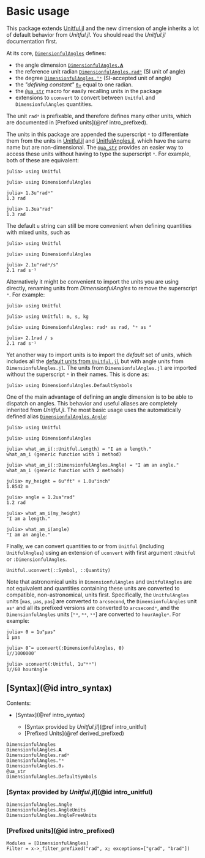 # Basic usage

This package extends [Unitful.jl](https://painterqubits.github.io/Unitful.jl/stable/) and the new dimension of angle inherits a lot of default behavior from *Unitful.jl*.
You should read the *Unitful.jl* documentation first.

At its core, [`DimensionfulAngles`](@ref) defines:

  - the angle dimension [`DimensionfulAngles.𝐀`](@ref)
  - the reference unit radian [`DimensionfulAngles.radᵃ`](@ref) (SI unit of angle)
  - the degree [`DimensionfulAngles.°ᵃ`](@ref) (SI-accepted unit of angle)
  - the *"defining constant"* [`θ₀`](@ref) equal to one radian.
  - the [`@ua_str`](@ref) macro for easily recalling units in the package
  - extensions to `uconvert` to convert between `Unitful` and `DimensionfulAngles` quantities.

The unit `radᵃ` is prefixable, and therefore defines many other units, which are documented in [Prefixed units](@ref intro_prefixed).

The units in this package are appended the superscript `ᵃ` to differentiate them from the units in [Unitful.jl](https://painterqubits.github.io/Unitful.jl/stable/) and [UnitfulAngles.jl](https://github.com/yakir12/UnitfulAngles.jl), which have the same name but are non-dimensional.
The [`@ua_str`](@ref) provides an easier way to access these units without having to type the superscript `ᵃ`.
For example, both of these are equivalent:

```jldoctest; filter = r"(\\d*).(\\d{1,10})\\d+" => s"\\1.\\2"
julia> using Unitful

julia> using DimensionfulAngles

julia> 1.3u"radᵃ"
1.3 rad

julia> 1.3ua"rad"
1.3 rad
```

The default `u` string can still be more convenient when defining quantities with mixed units, such as

```jldoctest; filter = r"(\\d*).(\\d{1,10})\\d+" => s"\\1.\\2"
julia> using Unitful

julia> using DimensionfulAngles

julia> 2.1u"radᵃ/s"
2.1 rad s⁻¹
```

Alternatively it might be convenient to import the units you are using directly, renaming units from *DimensionfulAngles* to remove the superscript `ᵃ`.
For example:

```jldoctest; filter = r"(\\d*).(\\d{1,10})\\d+" => s"\\1.\\2"
julia> using Unitful

julia> using Unitful: m, s, kg

julia> using DimensionfulAngles: radᵃ as rad, °ᵃ as °

julia> 2.1rad / s
2.1 rad s⁻¹
```

Yet another way to import units is to import the *default* set of units, which includes
all the
[default units from `Unitful.jl`](https://painterqubits.github.io/Unitful.jl/stable/#Important-note-on-namespaces)
but with angle units from `DimensionfulAngles.jl`.
The units from `DimensionfulAngles.jl` are imported without the superscript `ᵃ` in their
names.
This is done as:

```julia-repl
julia> using DimensionfulAngles.DefaultSymbols
```

One of the main advantage of defining an angle dimension is to be able to dispatch on angles.
This behavior and useful aliases are completely inherited from *Unitful.jl*.
The most basic usage uses the automatically defined alias [`DimensionfulAngles.Angle`](@ref):

```jldoctest; filter = r"(\\d*).(\\d{1,10})\\d+" => s"\\1.\\2"
julia> using Unitful

julia> using DimensionfulAngles

julia> what_am_i(::Unitful.Length) = "I am a length."
what_am_i (generic function with 1 method)

julia> what_am_i(::DimensionfulAngles.Angle) = "I am an angle."
what_am_i (generic function with 2 methods)

julia> my_height = 6u"ft" + 1.0u"inch"
1.8542 m

julia> angle = 1.2ua"rad"
1.2 rad

julia> what_am_i(my_height)
"I am a length."

julia> what_am_i(angle)
"I am an angle."
```

Finally, we can convert quantities to or from `Unitful` (including `UnitfulAngles`) using an
extension of `uconvert` with first argument `:Unitful` or `:DimensionfulAngles`.

```@docs
Unitful.uconvert(::Symbol, ::Quantity)
```

Note that astronomical units in `DimensionfulAngles` and `UnitfulAngles` are not equivalent
and quantities containing these units are converted to compatible, non-astronomical, units
first.
Specifically, the `UnitfulAngles` units [`mas`, `μas`, `pas`] are converted to `arcsecond`,
the `DimensionfulAngles` unit `asᵃ` and all its prefixed versions are converted to
`arcsecondᵃ`, and the `DimensionfulAngles` units [`ʰᵃ`, `ᵐᵃ`, `ˢᵃ`] are converted to
`hourAngleᵃ`.
For example:

```jldoctest; setup = :(using DimensionfulAngles, Unitful)
julia> θ = 1u"μas"
1 μas

julia> θ̄ = uconvert(:DimensionfulAngles, θ)
1//1000000″

julia> uconvert(:Unitful, 1u"ᵐᵃ")
1//60 hourAngle
```

## [Syntax](@id intro_syntax)

Contents:

  - [Syntax](@ref intro_syntax)

      + [Syntax provided by *Unitful.jl*](@ref intro_unitful)
      + [Prefixed Units](@ref derived_prefixed)

```@docs
DimensionfulAngles
DimensionfulAngles.𝐀
DimensionfulAngles.radᵃ
DimensionfulAngles.°ᵃ
DimensionfulAngles.θ₀
@ua_str
DimensionfulAngles.DefaultSymbols
```

### [Syntax provided by *Unitful.jl*](@id intro_unitful)

```@docs
DimensionfulAngles.Angle
DimensionfulAngles.AngleUnits
DimensionfulAngles.AngleFreeUnits
```

### [Prefixed units](@id intro_prefixed)

```@autodocs
Modules = [DimensionfulAngles]
Filter = x->_filter_prefixed("rad", x; exceptions=["grad", "brad"])
```
